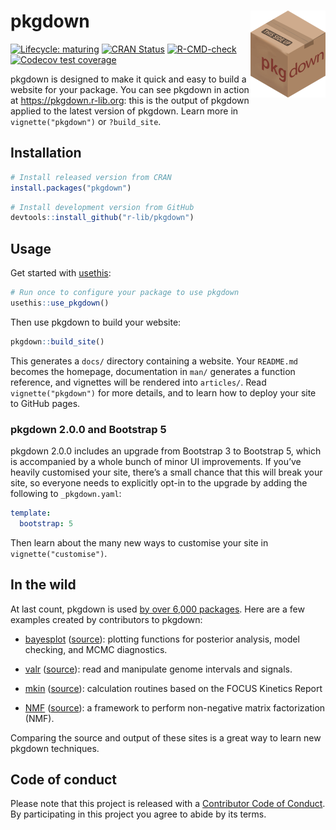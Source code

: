 
<!-- README.md is generated from README.Rmd. Please edit that file -->

# pkgdown <img src="man/figures/logo.png" align="right" alt="" width="120" />

<!-- badges: start -->

[![Lifecycle:
maturing](https://img.shields.io/badge/lifecycle-maturing-blue.svg)](https://www.tidyverse.org/lifecycle/#maturing)
<a href="https://cran.r-project.org/package=pkgdown" class="pkgdown-release"><img src="https://www.r-pkg.org/badges/version/pkgdown" alt="CRAN Status" /></a>
<a href="https://github.com/r-lib/pkgdown/actions" class="pkgdown-devel"><img src="https://github.com/r-lib/pkgdown/workflows/R-CMD-check/badge.svg" alt="R-CMD-check" /></a>
[![Codecov test
coverage](https://codecov.io/gh/r-lib/pkgdown/branch/main/graph/badge.svg)](https://codecov.io/gh/r-lib/pkgdown?branch=main)
<!-- badges: end -->

pkgdown is designed to make it quick and easy to build a website for
your package. You can see pkgdown in action at
<https://pkgdown.r-lib.org>: this is the output of pkgdown applied to
the latest version of pkgdown. Learn more in `vignette("pkgdown")` or
`?build_site`.

## Installation

<div class=".pkgdown-release">

``` r
# Install released version from CRAN
install.packages("pkgdown")
```

</div>

<div class=".pkgdown-devel">

``` r
# Install development version from GitHub
devtools::install_github("r-lib/pkgdown")
```

</div>

## Usage

Get started with [usethis](https://usethis.r-lib.org/):

``` r
# Run once to configure your package to use pkgdown
usethis::use_pkgdown()
```

Then use pkgdown to build your website:

``` r
pkgdown::build_site()
```

This generates a `docs/` directory containing a website. Your
`README.md` becomes the homepage, documentation in `man/` generates a
function reference, and vignettes will be rendered into `articles/`.
Read `vignette("pkgdown")` for more details, and to learn how to deploy
your site to GitHub pages.

### pkgdown 2.0.0 and Bootstrap 5

pkgdown 2.0.0 includes an upgrade from Bootstrap 3 to Bootstrap 5, which
is accompanied by a whole bunch of minor UI improvements. If you’ve
heavily customised your site, there’s a small chance that this will
break your site, so everyone needs to explicitly opt-in to the upgrade
by adding the following to `_pkgdown.yaml`:

``` yaml
template:
  bootstrap: 5
```

Then learn about the many new ways to customise your site in
`vignette("customise")`.

## In the wild

At last count, pkgdown is used [by over 6,000
packages](https://github.com/search?q=filename%3Apkgdown.yml+path%3A%2F&type=Code).
Here are a few examples created by contributors to pkgdown:

-   [bayesplot](http://mc-stan.org/bayesplot/index.html)
    ([source](https://github.com/stan-dev/bayesplot/tree/gh-pages)):
    plotting functions for posterior analysis, model checking, and MCMC
    diagnostics.

-   [valr](https://rnabioco.github.io/valr/)
    ([source](https://github.com/rnabioco/valr)): read and manipulate
    genome intervals and signals.

-   [mkin](http://jranke.github.io/mkin/)
    ([source](https://github.com/jranke/mkin)): calculation routines
    based on the FOCUS Kinetics Report

-   [NMF](http://renozao.github.io/NMF/master/index.html)
    ([source](https://github.com/renozao/NMF)): a framework to perform
    non-negative matrix factorization (NMF).

Comparing the source and output of these sites is a great way to learn
new pkgdown techniques.

## Code of conduct

Please note that this project is released with a [Contributor Code of
Conduct](https://pkgdown.r-lib.org/CODE_OF_CONDUCT.html). By
participating in this project you agree to abide by its terms.
